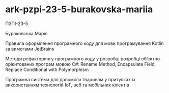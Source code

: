 # ark-pzpi-23-5-burakovska-mariia

ПЗПІ-23-5

Бураковська Марія

Правила оформлення програмного коду для мови програмування Kotlin за вимогами JetBrains

Методи рефакторингу програмного коду у розробці розробці об’єктно-орієнтованих програм мовою C#: Rename Method, Encapsulate Field, Replace Conditional with Polymorphism

Програмна система для допомоги тваринам у притулках із використанням технологій IoT, веб та мобільних клієнтів
